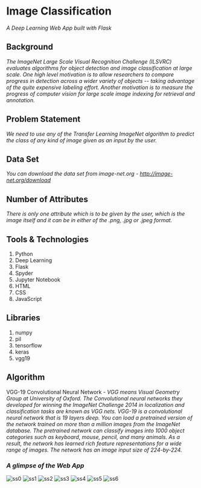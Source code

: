 # Image Classification

*A Deep Learning Web App built with Flask*

## Background
*The ImageNet Large Scale Visual Recognition Challenge (ILSVRC) evaluates algorithms for object detection and image classification at large scale. One high level motivation is to allow researchers to compare progress in detection across a wider variety of objects -- taking advantage of the quite expensive labeling effort. Another motivation is to measure the progress of computer vision for large scale image indexing for retrieval and annotation.*

## Problem Statement
*We need to use any of the Transfer Learning ImageNet algorithm to predict the class of any kind of image given as an input by the user.*

## Data Set
*You can download the data set from image-net.org - http://image-net.org/download*

## Number of Attributes
*There is only one attribute which is to be given by the user, which is the image itself and it can be in either of the .png, .jpg or .jpeg format.*

## Tools & Technologies

1. Python
2. Deep Learning
3. Flask
4. Spyder
5. Jupyter Notebook
6. HTML
7. CSS
8. JavaScript

## Libraries
1. numpy
2. pil
3. tensorflow
4. keras
5. vgg19

## Algorithm
VGG-19 Convolutional Neural Network - *VGG means Visual Geometry Group at University of Oxford. The Convolutional neural networks they developed for winning the ImageNet Challenge 2014 in localization and classification tasks are known as VGG nets. VGG-19 is a convolutional neural network that is 19 layers deep. You can load a pretrained version of the network trained on more than a million images from the ImageNet database. The pretrained network can classify images into 1000 object categories such as keyboard, mouse, pencil, and many animals. As a result, the network has learned rich feature representations for a wide range of images. The network has an image input size of 224-by-224.* 

### *A glimpse of the Web App*

![ss0](https://user-images.githubusercontent.com/68144553/88221675-750fb580-cc82-11ea-8677-69f4c27e1d8b.JPG)
![ss1](https://user-images.githubusercontent.com/68144553/88221687-76d97900-cc82-11ea-8a7e-046e1565c4f8.JPG)
![ss2](https://user-images.githubusercontent.com/68144553/88221690-77720f80-cc82-11ea-8d30-0607b1e942aa.JPG)
![ss3](https://user-images.githubusercontent.com/68144553/88221691-780aa600-cc82-11ea-9534-e3142f9ba828.JPG)
![ss4](https://user-images.githubusercontent.com/68144553/88221692-78a33c80-cc82-11ea-8d5b-196b51fe3a47.JPG)
![ss5](https://user-images.githubusercontent.com/68144553/88221695-793bd300-cc82-11ea-8311-75abe80247df.JPG)
![ss6](https://user-images.githubusercontent.com/68144553/88221698-7a6d0000-cc82-11ea-8b88-797079097fcb.JPG)
